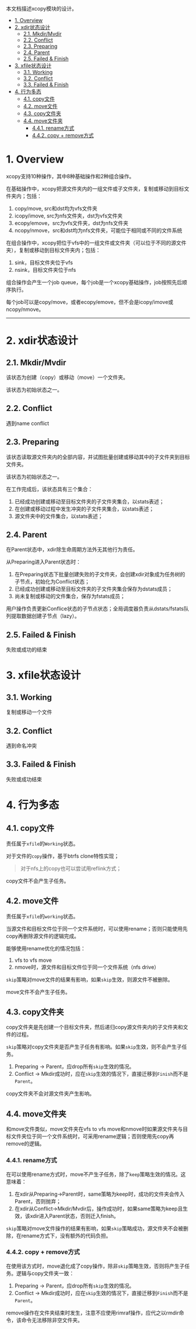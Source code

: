 本文档描述xcopy模块的设计。

<!-- TOC -->

- [1. Overview](#1-overview)
- [2. xdir状态设计](#2-xdir状态设计)
  - [2.1. Mkdir/Mvdir](#21-mkdirmvdir)
  - [2.2. Conflict](#22-conflict)
  - [2.3. Preparing](#23-preparing)
  - [2.4. Parent](#24-parent)
  - [2.5. Failed & Finish](#25-failed--finish)
- [3. xfile状态设计](#3-xfile状态设计)
  - [3.1. Working](#31-working)
  - [3.2. Conflict](#32-conflict)
  - [3.3. Failed & Finish](#33-failed--finish)
- [4. 行为多态](#4-行为多态)
  - [4.1. copy文件](#41-copy文件)
  - [4.2. move文件](#42-move文件)
  - [4.3. copy文件夹](#43-copy文件夹)
  - [4.4. move文件夹](#44-move文件夹)
    - [4.4.1. rename方式](#441-rename方式)
    - [4.4.2. copy + remove方式](#442-copy--remove方式)

<!-- /TOC -->

# 1. Overview

xcopy支持10种操作，其中8种基础操作和2种组合操作。

在基础操作中，xcopy把源文件夹内的一组文件或子文件夹，复制或移动到目标文件夹内；包括：

1. copy/move, src和dst均为vfs文件夹
2. icopy/imove, src为nfs文件夹，dst为vfs文件夹
3. ecopy/emove，src为vfs文件夹，dst为nfs文件夹
4. ncopy/nmove，src和dst均为nfs文件夹，可能位于相同或不同的文件系统

在组合操作中，xcopy把位于vfs中的一组文件或文件夹（可以位于不同的源文件夹），复制或移动到目标文件夹内；包括：

1. sink，目标文件夹位于vfs
2. nsink，目标文件夹位于nfs

组合操作会产生一个job queue，每个job是一个xcopy基础操作，job按照先后顺序执行。

每个job可以是copy/move，或者ecopy/emove，但不会是icopy/imove或ncopy/nmove。

---

# 2. xdir状态设计

## 2.1. Mkdir/Mvdir

该状态为创建（copy）或移动（move）一个文件夹。

该状态为初始状态之一。

## 2.2. Conflict

遇到name conflict

## 2.3. Preparing

该状态读取源文件夹内的全部内容，并试图批量创建或移动其中的子文件夹到目标文件夹。

该状态为初始状态之一。

在工作完成后，该状态具有三个集合：

1. 已经成功创建或移动至目标文件夹的子文件夹集合，以stats表述；
2. 在创建或移动过程中发生冲突的子文件夹集合，以stats表述；
2. 源文件夹中的文件集合，以stats表述；

## 2.4. Parent

在Parent状态中，xdir除生命周期方法外无其他行为责任。

从Preparing进入Parent状态时：

1. 在Preparing状态下批量创建失败的子文件夹，会创建xdir对象成为任务树的子节点，初始化为Conflict状态；
2. 已经成功创建或移动至目标文件夹的子文件夹集合保存为dstats成员；
3. 尚未复制或移动的文件集合，保存为fstats成员；

用户操作负责更新Conflice状态的子节点状态；全局调度器负责从dstats/fstats队列提取数据创建子节点（lazy）。

## 2.5. Failed & Finish

失败或成功的结束

# 3. xfile状态设计

## 3.1. Working

复制或移动一个文件

## 3.2. Conflict

遇到命名冲突

## 3.3. Failed & Finish

失败或成功结束

# 4. 行为多态

## 4.1. copy文件

责任属于`xfile`的`Working`状态。

对于文件的`copy`操作，基于btrfs clone特性实现；

> 对于nfs上的copy也可以尝试用reflink方式；

copy文件不会产生子任务。

## 4.2. move文件

责任属于`xfile`的`working`状态。

当源文件和目标文件位于同一个文件系统时，可以使用rename；否则只能使用先copy再删除源文件的逻辑完成。

能够使用rename优化的情况包括：

1. vfs to vfs move
2. nmove时，源文件和目标文件位于同一个文件系统（nfs drive）

`skip`策略对move文件的结果有影响，如果`skip`生效，则源文件不被删除。

move文件不会产生子任务。

## 4.3. copy文件夹

copy文件夹是先创建一个目标文件夹，然后递归copy源文件夹内的子文件夹和文件的过程。

`skip`策略对copy文件夹是否产生子任务有影响。如果`skip`生效，则不会产生子任务。

1. Preparing -> Parent，应drop所有`skip`生效的情况。
2. Conflict -> Mkdir成功时，应在`skip`生效的情况下，直接迁移到`Finish`而不是`Parent`。

copy文件夹不会对源文件夹产生影响。

## 4.4. move文件夹

和move文件类似，move文件夹在vfs to vfs move和nmove时如果源文件夹与目标文件夹位于同一个文件系统时，可采用rename逻辑；否则使用先copy再remove的逻辑。

### 4.4.1. rename方式

在可以使用rename方式时，move不产生子任务，除了`keep`策略生效的情况。这意味着：

1. 在xdir从Preparing->Parent时，same策略为keep时，成功的文件夹会传入Parent，否则抛弃；
2. 在xdir从Conflict->Mkdir/Mvdir后，操作成功时，如果same策略为keep且生效，该xdir进入Parent状态，否则迁入finish。

`skip`策略对move文件操作的结果有影响，如果`skip`策略成功，源文件夹不会被删除，在rename方式下，没有额外的代码负担。

### 4.4.2. copy + remove方式

在使用该方式时，move退化成了copy操作，除非`skip`策略生效，否则将产生子任务。逻辑与copy文件夹一致：

1. Preparing -> Parent，应drop所有`skip`生效的情况。
2. Conflict -> Mkdir成功时，应在`skip`生效的情况下，直接迁移到`Finish`而不是`Parent`。

remove操作在文件夹结束时发生，注意不应使用rimraf操作，应代之以rmdir命令，该命令无法移除非空文件夹。


